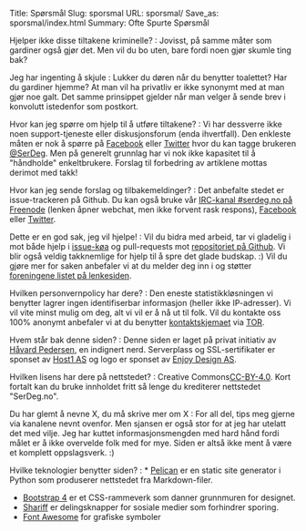 Title: Spørsmål
Slug: sporsmal
URL: sporsmal/
Save_as: sporsmal/index.html
Summary: Ofte Spurte Spørsmål

Hjelper ikke disse tiltakene kriminelle?
: Jovisst, på samme måter som gardiner også gjør det. Men vil du bo uten,
  bare fordi noen gjør skumle ting bak?

Jeg har ingenting å skjule
: Lukker du døren når du benytter toalettet? Har du gardiner hjemme? At
  man vil ha privatliv er ikke synonymt med at man gjør noe galt. Det
  samme prinsippet gjelder når man velger å sende brev i konvolutt
  istedenfor som postkort.

Hvor kan jeg spørre om hjelp til å utføre tiltakene?
: Vi har dessverre ikke noen support-tjeneste eller diskusjonsforum (enda ihvertfall). Den enkleste måten er nok å
  spørre på [Facebook](https://www.facebook.com/serdeg.no) eller
  [Twitter](https://twitter.com/intent/tweet?button_hashtag=SerDeg.no) hvor du kan tagge brukeren
  [\@SerDeg](https://twitter.com/serdeg). Men på generelt grunnlag har vi nok ikke kapasitet til
  å "håndholde" enkeltbrukere. Forslag til forbedring av artiklene mottas derimot med takk!

Hvor kan jeg sende forslag og tilbakemeldinger?
: Det anbefalte stedet er issue-trackeren på Github. Du kan også bruke vår 
  [IRC-kanal \#serdeg.no på Freenode](http://webchat.freenode.net/?channels=%23serdeg.no)
  (lenken åpner webchat, men ikke forvent rask respons),
  [Facebook](https://www.facebook.com/serdeg.no) eller
  [Twitter](https://twitter.com/serdeg).

Dette er en god sak, jeg vil hjelpe!
: Vil du bidra med arbeid, tar vi gladelig i mot både hjelp i [issue-køa](https://github.com/fuzzy76/serdeg.no/issues)
  og pull-requests mot [repositoriet på Github](https://github.com/fuzzy76/serdeg.no/). Vi blir også veldig
  takknemlige for hjelp til å spre det glade budskap. :) Vil du gjøre mer for saken anbefaler vi at du melder deg inn
  i og støtter [foreningene listet på lenkesiden](http://serdeg.no/lenker/#foreninger).

Hvilken personvernpolicy har dere?
: Den eneste statistikkløsningen vi benytter lagrer ingen identifiserbar
  informasjon (heller ikke IP-adresser). Vi vil vite minst mulig om deg,
  alt vi vil er å nå ut til folk. Vil du kontakte oss 100% anonymt
  anbefaler vi at du benytter [kontaktskjemaet](http://serdeg.no/kontakt/)
  via [TOR](http://serdeg.no/tiltak/anonyme-p2p-nettverk/).

Hvem står bak denne siden?
: Denne siden er laget på privat initiativ av
  [Håvard Pedersen](http://fuzzy76.net/), en indignert nerd. Serverplass og
  SSL-sertifikater er sponset av [Host1 AS](http://host1.no/) og logo er
  sponset av [Enjoy Design AS](http://enjoydesign.no).

Hvilken lisens har dere på nettstedet?
: Creative Commons<a href="https://creativecommons.org/licenses/by/4.0/">CC-BY-4.0</a>. Kort fortalt kan du bruke
  innholdet fritt så lenge du krediterer nettstedet "SerDeg.no".

Du har glemt å nevne X, du må skrive mer om X
: For all del, tips meg gjerne via kanalene nevnt ovenfor. Men sjansen er
  også stor for at jeg har utelatt det med vilje. Jeg har kuttet
  informasjonsmengden med hard hånd fordi målet er å ikke overvelde folk
  med for mye. Siden er altså ikke ment å være et komplett oppslagsverk.
  :)

Hvilke teknologier benytter siden?
: * [Pelican](http://blog.getpelican.com) er en static site generator i Python som produserer nettstedet fra Markdown-filer.
  * [Bootstrap 4](http://getbootstrap.com) er et CSS-rammeverk som danner grunnmuren for designet.
  * [Shariff](https://github.com/heiseonline/shariff) er delingsknapper for sosiale medier som forhindrer sporing.
  * [Font Awesome](http://fontawesome.io) for grafiske symboler